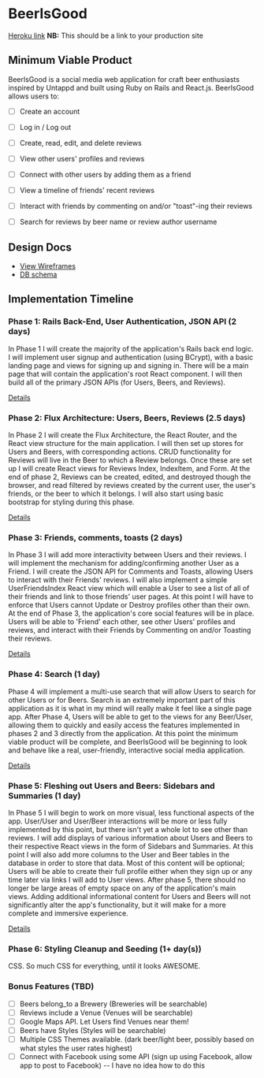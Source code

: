 # BeerIsGood

[Heroku link][heroku] **NB:** This should be a link to your production site

[heroku]: http://beerisgood.herokuapp.com

## Minimum Viable Product

BeerIsGood is a social media web application for craft beer enthusiasts inspired by Untappd and built using Ruby on Rails and React.js. BeerIsGood allows users to:



<!-- This is a Markdown checklist. Use it to keep track of your progress! -->

- [ ] Create an account
- [ ] Log in / Log out
- [ ] Create, read, edit, and delete reviews
- [ ] View other users' profiles and reviews
- [ ] Connect with other users by adding them as a friend
- [ ] View a timeline of friends' recent reviews
- [ ] Interact with friends by commenting on and/or "toast"-ing their reviews
- [ ] Search for reviews by beer name or review author username


## Design Docs
* [View Wireframes][view]
* [DB schema][schema]

[view]: ./docs/views.md
[schema]: ./docs/schema.md

## Implementation Timeline

### Phase 1: Rails Back-End, User Authentication, JSON API (2 days)

In Phase 1 I will create the majority of the application's Rails back end logic. I will implement user signup and authentication (using BCrypt), with a basic landing page and views for signing up and signing in. There will be a main page that will contain the application's root React component. I will then build all of the primary JSON APIs (for Users, Beers, and Reviews).


[Details][phase-one]

### Phase 2: Flux Architecture: Users, Beers, Reviews (2.5 days)

In Phase 2 I will create the Flux Architecture, the React Router, and the React view structure for the main application. I will then set up stores for Users and Beers, with corresponding actions. CRUD functionality for Reviews will live in the Beer to which a Review belongs. Once these are set up I will create React views for Reviews Index, IndexItem, and Form.
At the end of phase 2, Reviews can be created, edited, and destroyed though the browser, and read filtered by reviews created by the current user, the user's friends, or the beer to which it belongs. I will also start using basic bootstrap for styling during this phase.


[Details][phase-two]

### Phase 3: Friends, comments, toasts (2 days)

In Phase 3 I will add more interactivity between Users and their reviews. I will implement the mechanism for adding/confirming another User as a Friend. I will create the JSON API for Comments and Toasts, allowing Users to interact with their Friends' reviews. I will also implement a simple UserFriendsIndex React view which will enable a User to see a list of all of their friends and link to those friends' user pages. At this point I will have to enforce that Users cannot Update or Destroy profiles other than their own.
At the end of Phase 3, the application's core social features will be in place. Users will be able to 'Friend' each other, see other Users' profiles and reviews, and interact with their Friends by Commenting on and/or Toasting their reviews.  



[Details][phase-three]

### Phase 4: Search (1 day)
Phase 4 will implement a multi-use search that will allow Users to search for other Users or for Beers. Search is an extremely important part of this application as it is what in my mind will really make it feel like a single page app. After Phase 4, Users will be able to get to the views for any Beer/User, allowing them to quickly and easily access the features implemented in phases 2 and 3 directly from the application. At this point the minimum viable product will be complete, and BeerIsGood will be beginning to look and behave like a real, user-friendly, interactive social media application.



[Details][phase-four]

### Phase 5: Fleshing out Users and Beers: Sidebars and Summaries (1 day)

In Phase 5 I will begin to work on more visual, less functional aspects of the app. User/User and User/Beer interactions will be more or less fully implemented by this point, but there isn't yet a whole lot to see other than reviews. I will add displays of various information about Users and Beers to their respective React views in the form of Sidebars and Summaries. At this point I will also add more columns to the User and Beer tables in the database in order to store that data. Most of this content will be optional; Users will be able to create their full profile either when they sign up or any time later via links I will add to User views.
After phase 5, there should no longer be large areas of empty space on any of the application's main views. Adding additional informational content for Users and Beers will not significantly alter the app's functionality, but it will make for a more complete and immersive experience.


[Details][phase-five]

### Phase 6: Styling Cleanup and Seeding (1+ day(s))

CSS. So much CSS for everything, until it looks AWESOME.

### Bonus Features (TBD)
- [ ] Beers belong_to a Brewery (Breweries will be searchable)
- [ ] Reviews include a Venue (Venues will be searchable)
- [ ] Google Maps API. Let Users find Venues near them!
- [ ] Beers have Styles (Styles will be searchable)
- [ ] Multiple CSS Themes available. (dark beer/light beer, possibly based on      what styles the user rates highest)
- [ ] Connect with Facebook using some API (sign up using Facebook, allow app to post to Facebook)  -- I have no idea how to do this

[phase-one]: ./docs/phases/phase1.md
[phase-two]: ./docs/phases/phase2.md
[phase-three]: ./docs/phases/phase3.md
[phase-four]: ./docs/phases/phase4.md
[phase-five]: ./docs/phases/phase5.md
